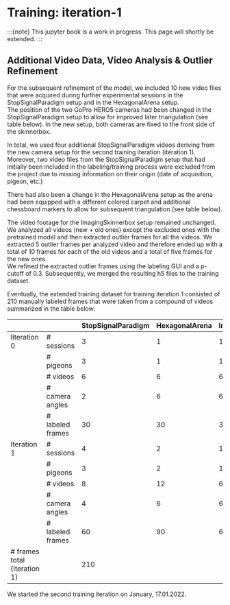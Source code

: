 # Training: iteration-1
:::{note}
This jupyter book is a work in progress. This page will shortly be extended.
:::

## Additional Video Data, Video Analysis & Outlier Refinement
For the subsequent refinement of the model, we included 10 new video files that were acquired during further experimental sessions in the StopSignalParadigm setup and in the HexagonalArena setup.  
The position of the two GoPro HERO5 cameras had been changed in the StopSignalParadigm setup to allow for improved later triangulation (see table below). In the new setup, both cameras are fixed to the front side of the skinnerbox.

<!---add TABLE--->

In total, we used four additional StopSignalParadigm videos deriving from the new camera setup for the second training iteration (iteration 1).  
Moreover, two video files from the StopSignalParadigm setup that had initially been included in the labeling/training process were excluded from the project due to missing information on their origin (date of acquisition, pigeon, etc.)

There had also been a change in the HexagonalArena setup as the arena had been equipped with a different colored carpet and additional chessboard markers to allow for subsequent triangulation (see table below).

<!---add TABLE--->

The video footage for the ImagingSkinnerbox setup remained unchanged.  
We analyzed all videos (new + old ones) except the excluded ones with the pretrained model and then extracted outlier frames for all the videos. We extracted 5 outlier frames per analyzed video and therefore ended up with a total of 10 frames for each of the old videos and a total of five frames for the new ones.  
We refined the extracted outlier frames using the labeling GUI and a p-cutoff of 0.3. Subsequently, we merged the resulting h5 files to the training dataset.

Eventually, the extended training dataset for training iteration 1 consisted of 210 manually labeled frames that were taken from a compound of videos summarized in the table below:

|                                       |                         |     StopSignalParadigm    |     HexagonalArena    |     ImagingSkinnerbox    |
|---------------------------------------|-------------------------|---------------------------|-----------------------|--------------------------|
|     Iiteration 0                      |     # sessions          |     3                     |     1                 |     1                    |
|                                       |     # pigeons           |     3                     |     1                 |     1                    |
|                                       |     # videos            |     6                     |     6                 |     6                    |
|                                       |     # camera angles     |     2                     |     6                 |     6                    |
|                                       |     # labeled frames    |     30                    |     30                |     30                   |
|     Iteration 1                       |     # sessions          |     4                     |     2                 |     1                    |
|                                       |     # pigeons           |     3                     |     2                 |     1                    |
|                                       |     # videos            |     8                     |     12                |     6                    |
|                                       |     # camera angles     |     4                     |     6                 |     6                    |
|                                       |     # labeled frames    |     60                    |     90                |     60                   |
|     # frames total   (iteration 1)    |                         |     210                   |                       |                          |

We started the second training iteration on January, 17.01.2022.

## 